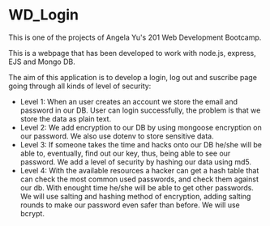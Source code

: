 # WD_Login
This is one of the projects of Angela Yu's 201 Web Development Bootcamp.

This is a webpage that has been developed to work with node.js, express, EJS and Mongo DB.

The aim of this application is to develop a login, log out and suscribe page going through all kinds of level of security:
* Level 1: When an user creates an account we store the email and password in our DB. User can login successfully, the problem is that we store the data as plain text.
* Level 2: We add encryption to our DB by using mongoose encryption on our password. We also use dotenv to store sensitive data. 
* Level 3: If someone takes the time and hacks onto our DB he/she will be able to, eventually, find out our key, thus, being able to see our password. We add a level of security by hashing our data using md5.
* Level 4: With the available resources a hacker can get a hash table that can check the most common used passwords, and check them against our db. With enought time he/she will be able to get other passwords. We will use salting and hashing method of encryption, adding salting rounds to make our password even safer than before. We will use bcrypt.
